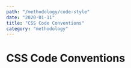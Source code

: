```yaml
---
path: "/methodology/code-style"
date: "2020-01-11"
title: "CSS Code Conventions"
category: "methodology"
---
```


# CSS Code Conventions
